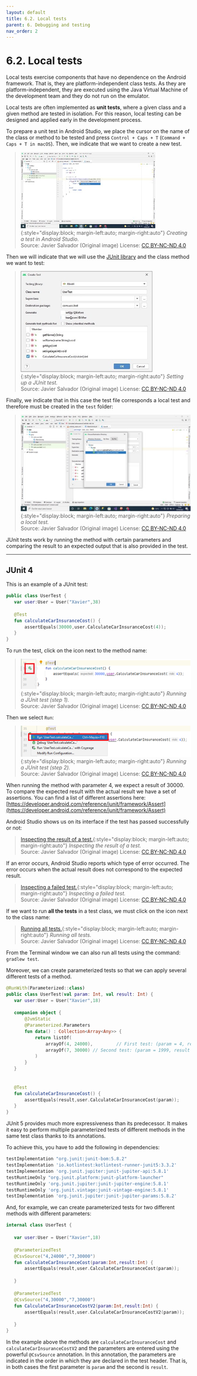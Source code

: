 ```yaml
---
layout: default
title: 6.2. Local tests
parent: 6. Debugging and testing
nav_order: 2
---
```


# 6.2. Local tests 

Local tests exercise components that have no dependence on the Android framework. That is, they are platform-independent class tests. As they are platform-independent, they are executed using the Java Virtual Machine of the development team and they do not run on the emulator.

Local tests are often implemented as **unit tests**, where a given class and a given method are tested in isolation. For this reason, local testing can be designed and applied early in the development process.

To prepare a unit test in Android Studio, we place the cursor on the name of the class or method to be tested and press `Control + Caps + T` (`Command + Caps + T in macOS`). Then, we indicate that we want to create a new test.

> ![Creating a test in Android Studio.](/images/06/create-test.jpg){:style="display:block; margin-left:auto; margin-right:auto"}
> *Creating a test in Android Studio.*  
> Source: Javier Salvador (Original image) License: [CC BY-NC-ND 4.0](https://creativecommons.org/licenses/by-nc-nd/4.0/)

Then we will indicate that we will use the [JUnit library](https://junit.org/junit5/) and the class method we want to test:

> ![Setting up a JUnit test.](/images/06/configuration-junit.jpg){:style="display:block; margin-left:auto; margin-right:auto"}
> *Setting up a JUnit test.*  
> Source: Javier Salvador (Original image) License: [CC BY-NC-ND 4.0](https://creativecommons.org/licenses/by-nc-nd/4.0/)

Finally, we indicate that in this case the test file corresponds a local test and therefore must be created in the `test` folder:

> ![Preparing a local test.](/images/06/local-test.jpg){:style="display:block; margin-left:auto; margin-right:auto"}
> *Preparing a local test.*  
> Source: Javier Salvador (Original image) License: [CC BY-NC-ND 4.0](https://creativecommons.org/licenses/by-nc-nd/4.0/)


 JUnit tests work by running the method with certain parameters and comparing the result to an expected output that is also provided in the test.

---

## JUnit 4


This is an example of a JUnit test:

```kotlin
public class UserTest {
   var user:User = User("Xavier",38)

   @Test
   fun calculateCarInsuranceCost() {
       assertEquals(30000,user.CalculateCarInsuranceCost(4));
   }
}
```

To run the test, click on the icon next to the method name:

> ![Running a JUnit test (step 1).](/images/06/running-tests.png){:style="display:block; margin-left:auto; margin-right:auto"}
> *Running a JUnit test (step 1).*  
> Source: Javier Salvador (Original image) License: [CC BY-NC-ND 4.0](https://creativecommons.org/licenses/by-nc-nd/4.0/)

Then we select `Run`:

> ![Running a JUnit test (step 2).](/images/06/running-tests2.png){:style="display:block; margin-left:auto; margin-right:auto"}
> *Running a JUnit test (step 2).*  
> Source: Javier Salvador (Original image) License: [CC BY-NC-ND 4.0](https://creativecommons.org/licenses/by-nc-nd/4.0/)

When running the method with parameter 4, we expect a result of 30000. To compare the expected result with the actual result we have a set of assertions. You can find a list of different assertions here:
[https://developer.android.com/reference/junit/framework/Assert](https://developer.android.com/reference/junit/framework/Assert)

Android Studio shows us on its interface if the test has passed successfully or not: 

> [Inspecting the result of a test.](/images/06/test-result.jpg){:style="display:block; margin-left:auto; margin-right:auto"}
> *Inspecting the result of a test.*  
> Source: Javier Salvador (Original image) License: [CC BY-NC-ND 4.0](https://creativecommons.org/licenses/by-nc-nd/4.0/)

If an error occurs, Android Studio reports which type of error occurred. The error occurs when the actual result does not correspond to the expected result.

> [Inspecting a failed test.](/images/06/failed-test.jpg){:style="display:block; margin-left:auto; margin-right:auto"}
> *Inspecting a failed test.*  
> Source: Javier Salvador (Original image) License: [CC BY-NC-ND 4.0](https://creativecommons.org/licenses/by-nc-nd/4.0/)

If we want to run **all the tests** in a test class, we must click on the icon next to the class name:

> [Running all tests.](/images/06/test-all.png){:style="display:block; margin-left:auto; margin-right:auto"}
> *Running all tests.*  
> Source: Javier Salvador (Original image) License: [CC BY-NC-ND 4.0](https://creativecommons.org/licenses/by-nc-nd/4.0/)

From the Terminal window we can also run all tests using the command: `gradlew test`.

Moreover, we can create parameterized tests so that we can apply several different tests of a method.

```kotlin
@RunWith(Parameterized::class)
public class UserTest(val param: Int, val result: Int) {
   var user:User = User("Xavier",18)

   companion object {
       @JvmStatic
       @Parameterized.Parameters
       fun data() : Collection<Array<Any>> {
           return listOf(
               arrayOf(4, 24000),         // First test: (param = 4, result = 2400)
               arrayOf(7, 30000) // Second test: (param = 1999, result = 30000)
           )
       }
   }


   @Test
   fun calculateCarInsuranceCost() {
       assertEquals(result,user.CalculateCarInsuranceCost(param));
   }
}
```

JUnit 5 provides much more expressiveness than its predecessor. It makes it easy to perform multiple parameterized tests of different methods in the same test class thanks to its annotations.

To achieve this, you have to add the following in dependencies:

```gradle
testImplementation "org.junit:junit-bom:5.8.2"
testImplementation 'io.kotlintest:kotlintest-runner-junit5:3.3.2'
testImplementation 'org.junit.jupiter:junit-jupiter-api:5.8.1'
testRuntimeOnly "org.junit.platform:junit-platform-launcher"
testRuntimeOnly 'org.junit.jupiter:junit-jupiter-engine:5.8.1'
testRuntimeOnly 'org.junit.vintage:junit-vintage-engine:5.8.1'
testImplementation 'org.junit.jupiter:junit-jupiter-params:5.8.2'
```

And, for example, we can create parameterized tests for two different methods with different parameters:

```kotlin
internal class UserTest {

   var user:User = User("Xavier",18)

   @ParameterizedTest
   @CsvSource("4,24000","7,30000")
   fun calculateCarInsuranceCost(param:Int,result:Int) {
       assertEquals(result,user.CalculateCarInsuranceCost(param));

   }

   @ParameterizedTest
   @CsvSource("4,30000","7,30000")
   fun CalculateCarInsuranceCostV2(param:Int,result:Int) {
       assertEquals(result,user.CalculateCarInsuranceCostV2(param));

   }
}
```


In the example above the methods are `calculateCarInsuranceCost` and `calculateCarInsuranceCostV2` and the parameters are entered using the powerful `@CsvSource` annotation. In this annotation, the parameters are indicated in the order in which they are declared in the test header. That is, in both cases the first parameter is `param` and the second is `result`.


